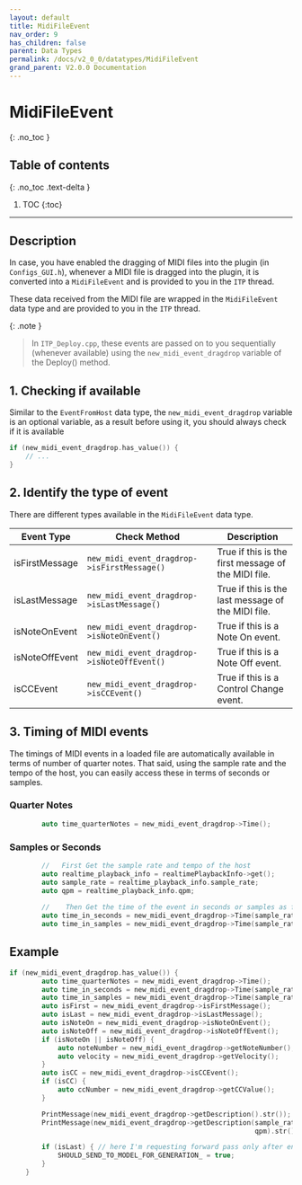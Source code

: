 ```yaml
---
layout: default
title: MidiFileEvent
nav_order: 9
has_children: false
parent: Data Types
permalink: /docs/v2_0_0/datatypes/MidiFileEvent
grand_parent: V2.0.0 Documentation
---
```


# MidiFileEvent
{: .no_toc }

## Table of contents
{: .no_toc .text-delta }

1. TOC
{:toc}

---

## Description

In case, you have enabled the dragging of MIDI files into the plugin (in `Configs_GUI.h`), whenever a MIDI 
file is dragged into the plugin, it is converted into a `MidiFileEvent` and is provided to you in the `ITP` thread.

These data received from the MIDI file are wrapped in the `MidiFileEvent` data type and are provided to you in the `ITP` thread.

{: .note }
> In `ITP_Deploy.cpp`, these events are passed on to you sequentially (whenever available) 
> using the `new_midi_event_dragdrop` variable of the Deploy() method.


## 1. Checking if available

Similar to the `EventFromHost` data type, the `new_midi_event_dragdrop` variable is an optional variable, 
as a result before using it, you should always check if it is available

```c++
if (new_midi_event_dragdrop.has_value()) {
    // ... 
}
```


## 2. Identify the type of event

There are different types available in the `MidiFileEvent` data type.

| Event Type               | Check Method                        | Description |
|--------------------------|-------------------------------------|-------------|
| isFirstMessage    | `new_midi_event_dragdrop->isFirstMessage()`  | True if this is the first message of the MIDI file. |
| isLastMessage     | `new_midi_event_dragdrop->isLastMessage()` | True if this is the last message of the MIDI file. |
|isNoteOnEvent      | `new_midi_event_dragdrop->isNoteOnEvent()` | True if this is a Note On event. |
|isNoteOffEvent     | `new_midi_event_dragdrop->isNoteOffEvent()` | True if this is a Note Off event. |
|isCCEvent          | `new_midi_event_dragdrop->isCCEvent()` | True if this is a Control Change event. |

## 3. Timing of MIDI events

The timings of MIDI events in a loaded file are automatically available in terms of number of quarter notes.
That said, using the sample rate and the tempo of the host, you can easily access these in terms of seconds or samples.

### Quarter Notes

```c++
        auto time_quarterNotes = new_midi_event_dragdrop->Time();
```

### Samples or Seconds
```c++
        //   First Get the sample rate and tempo of the host 
        auto realtime_playback_info = realtimePlaybackInfo->get();
        auto sample_rate = realtime_playback_info.sample_rate;
        auto qpm = realtime_playback_info.qpm;
        
        //    Then Get the time of the event in seconds or samples as follows
        auto time_in_seconds = new_midi_event_dragdrop->Time(sample_rate, qpm).inSeconds();
        auto time_in_samples = new_midi_event_dragdrop->Time(sample_rate, qpm).inSamples();
```

## Example

```c++
if (new_midi_event_dragdrop.has_value()) {
        auto time_quarterNotes = new_midi_event_dragdrop->Time();
        auto time_in_seconds = new_midi_event_dragdrop->Time(sample_rate, qpm).inSeconds();
        auto time_in_samples = new_midi_event_dragdrop->Time(sample_rate, qpm).inSamples();
        auto isFirst = new_midi_event_dragdrop->isFirstMessage();
        auto isLast = new_midi_event_dragdrop->isLastMessage();
        auto isNoteOn = new_midi_event_dragdrop->isNoteOnEvent();
        auto isNoteOff = new_midi_event_dragdrop->isNoteOffEvent();
        if (isNoteOn || isNoteOff) {
            auto noteNumber = new_midi_event_dragdrop->getNoteNumber();
            auto velocity = new_midi_event_dragdrop->getVelocity();
        }
        auto isCC = new_midi_event_dragdrop->isCCEvent();
        if (isCC) {
            auto ccNumber = new_midi_event_dragdrop->getCCValue();
        }

        PrintMessage(new_midi_event_dragdrop->getDescription().str());
        PrintMessage(new_midi_event_dragdrop->getDescription(sample_rate,
                                                             qpm).str());

        if (isLast) { // here I'm requesting forward pass only after entire midi file is received
            SHOULD_SEND_TO_MODEL_FOR_GENERATION_ = true;
        }
    }
```